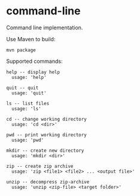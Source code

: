 # command-line
Command line implementation.

Use Maven to build:

    mvn package
    
Supported commands:

    help -- display help
      usage: 'help'

    quit -- quit
      usage: 'quit'

    ls -- list files
      usage: 'ls'

    cd -- change working directory
      usage: 'cd <dir>'

    pwd -- print working directory
      usage: 'pwd'

    mkdir -- create new directory
      usage: 'mkdir <dir>'

    zip -- create zip archive
      usage: 'zip <file1> <file2> ... <output file>'

    unzip -- decompress zip-archive
      usage: 'unzip <zip-file> <target folder>'

